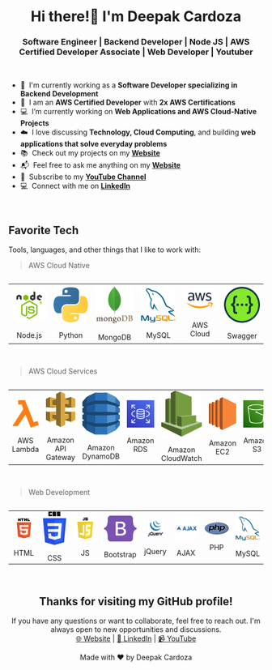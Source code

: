 <h1 align="center">Hi there!👋  I'm Deepak Cardoza</h1>
<h3 align="center">Software Engineer | Backend Developer | Node JS | AWS Certified Developer Associate | Web Developer | Youtuber</h3>
<br>

- 💼 &nbsp;I'm currently working as a **Software Developer specializing in Backend Development**
- 🏅 &nbsp;I am an **AWS Certified Developer** with **2x AWS Certifications**
- 💻 &nbsp;I’m currently working on **Web Applications and AWS Cloud-Native Projects**
- ☁️ &nbsp;I love discussing **Technology, Cloud Computing**, and building **web applications that solve everyday problems**
- 📚 &nbsp;Check out my projects on my **[Website](https://deepakcardoza.com/)**
- 📬 &nbsp;Feel free to ask me anything on my **[Website](https://deepakcardoza.com/)**
- 🎥 &nbsp;Subscribe to my **[YouTube Channel](https://www.youtube.com/channel/UCUMt1meu7i0C8TrJLT_Xe5w)**
- 💻 &nbsp;Connect with me on **[LinkedIn](https://www.linkedin.com/in/deepak-cardoza-b544961aa/)**

<br>

<h2 align="left">Favorite Tech</h2>
<p>Tools, languages, and other things that I like to work with:</p>

> AWS Cloud Native

<div style="overflow-x:auto; border: 0;">
<table style="border-collapse: collapse; width: 100%; border: 0;" align="center">
  <tr>
    <td align="center" width="14%" style="border: 0;">
      <a href="#">
        <img src="./img/node-js-transparent.png" width="80" height="auto" alt="Node.js" style="display: block; margin: auto;"/>
      </a>
      <br>Node.js
    </td>
    <td align="center" width="14%" style="border: 0;">
      <a href="#">
        <img src="./img/python.png" width="80" height="auto" alt="Python" style="display: block; margin: auto;"/>
      </a>
      <br>Python
    </td>
    <td align="center" width="14%" style="border: 0;">
      <a href="#">
        <img src="./img/mongodb.png" width="80" height="auto" alt="MongoDB" style="display: block; margin: auto;"/>
      </a>
      <br>MongoDB
    </td>
    <td align="center" width="14%" style="border: 0;">
      <a href="#">
        <img src="./img/mysql.png" width="80" height="auto" alt="MySQL" style="display: block; margin: auto;"/>
      </a>
      <br>MySQL
    </td>
    <td align="center" width="14%" style="border: 0;">
      <a href="#">
        <img src="./img/aws.png" width="80" height="auto" alt="AWS Cloud" style="display: block; margin: auto;"/>
      </a>
      <br>AWS Cloud
    </td>
    <td align="center" width="14%" style="border: 0;">
      <a href="#">
        <img src="./img/Swagger.png" width="80" height="auto" alt="Swagger" style="display: block; margin: auto;"/>
      </a>
      <br>Swagger
    </td>
  </tr>
</table>
</div>

<br>

> AWS Cloud Services

<div style="overflow-x:auto; border: 0;">
<table style="border-collapse: collapse; width: 100%; border: 0;" align="center">
  <tr>
    <td align="center" width="14%" style="border: 0;">
      <a href="#">
        <img src="./img/lambda.png" width="80" height="auto" alt="AWS Lambda" style="display: block; margin: auto;"/>
      </a>
      <br>AWS Lambda
    </td>
    <td align="center" width="14%" style="border: 0;">
      <a href="#">
        <img src="./img/api-gateway.png" width="80" height="auto" alt="Amazon API Gateway" style="display: block; margin: auto;"/>
      </a>
      <br>Amazon API Gateway
    </td>
    <td align="center" width="14%" style="border: 0;">
      <a href="#">
        <img src="./img/dynamodb.png" width="80" height="auto" alt="Amazon DynamoDB" style="display: block; margin: auto;"/>
      </a>
      <br>Amazon DynamoDB
    </td>
    <td align="center" width="14%" style="border: 0;">
      <a href="#">
        <img src="./img/rds.png" width="80" height="auto" alt="Amazon RDS" style="display: block; margin: auto;"/>
      </a>
      <br>Amazon RDS
    </td>
    <td align="center" width="14%" style="border: 0;">
      <a href="#">
        <img src="./img/aws-cloudwatch-logo.png" width="80" height="auto" alt="Amazon CloudWatch" style="display: block; margin: auto;"/>
      </a>
      <br>Amazon CloudWatch
    </td>
    <td align="center" width="14%" style="border: 0;">
      <a href="#">
        <img src="./img/EC2.png" width="80" height="auto" alt="Amazon EC2" style="display: block; margin: auto;"/>
      </a>
      <br>Amazon EC2
    </td>
    <td align="center" width="14%" style="border: 0;">
      <a href="#">
        <img src="./img/s3.png" width="80" height="auto" alt="Amazon S3" style="display: block; margin: auto;"/>
      </a>
      <br>Amazon S3
    </td>
  </tr>
</table>
</div>

<br>

> Web Development

<div style="overflow-x:auto; border: 0;">
<table style="border-collapse: collapse; width: 100%; border: 0;" align="center">
  <tr>
    <td align="center" width="12%" style="border: 0;">
      <a href="#">
        <img src="./img/html.png" width="80" height="auto" alt="HTML" style="display: block; margin: auto;"/>
      </a>
      <br>HTML
    </td>
    <td align="center" width="12%" style="border: 0;">
      <a href="#">
        <img src="./img/css-logo.png" width="55" height="auto" alt="CSS" style="display: block; margin: auto;"/>
      </a>
      <br>CSS
    </td>
    <td align="center" width="12%" style="border: 0;">
      <a href="#">
        <img src="./img/js.png" width="80" height="auto" alt="JS" style="display: block; margin: auto;"/>
      </a>
      <br>JS
    </td>
    <td align="center" width="12%" style="border: 0;">
      <a href="#">
        <img src="./img/bootstrap.png" width="80" height="auto" alt="Bootstrap" style="display: block; margin: auto;"/>
      </a>
      <br>Bootstrap
    </td>
    <td align="center" width="12%" style="border: 0;">
      <a href="#">
        <img src="./img/jquery.png" width="80" height="auto" alt="jQuery" style="display: block; margin: auto;"/>
      </a>
      <br>jQuery
    </td>
    <td align="center" width="12%" style="border: 0;">
      <a href="#">
        <img src="./img/ajax.png" width="80" height="auto" alt="AJAX" style="display: block; margin: auto;"/>
      </a>
      <br>AJAX
    </td>
    <td align="center" width="12%" style="border: 0;">
      <a href="#">
        <img src="./img/php.png" width="80" height="auto" alt="PHP" style="display: block; margin: auto;"/>
      </a>
      <br>PHP
    </td>
    <td align="center" width="12%" style="border: 0;">
      <a href="#">
        <img src="./img/mysql.png" width="80" height="auto" alt="MySQL" style="display: block; margin: auto;"/>
      </a>
      <br>MySQL
    </td>
  </tr>
</table>
</div>

<br>

<h2 align="center">Thanks for visiting my GitHub profile!</h2>
<p align="center">
  If you have any questions or want to collaborate, feel free to reach out. I'm always open to new opportunities and discussions.<br>
  <a href="https://deepakcardoza.com/" target="_blank">🌐 Website</a> | <a href="https://www.linkedin.com/in/deepak-cardoza-b544961aa/" target="_blank">🔗 LinkedIn</a> | <a href="https://www.youtube.com/channel/UCUMt1meu7i0C8TrJLT_Xe5w" target="_blank">📹 YouTube</a>
</p>
<p align="center">
  Made with ❤️ by Deepak Cardoza
</p>
